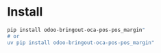 # Install

```bash
pip install odoo-bringout-oca-pos-pos_margin"
# or
uv pip install odoo-bringout-oca-pos-pos_margin"
```
